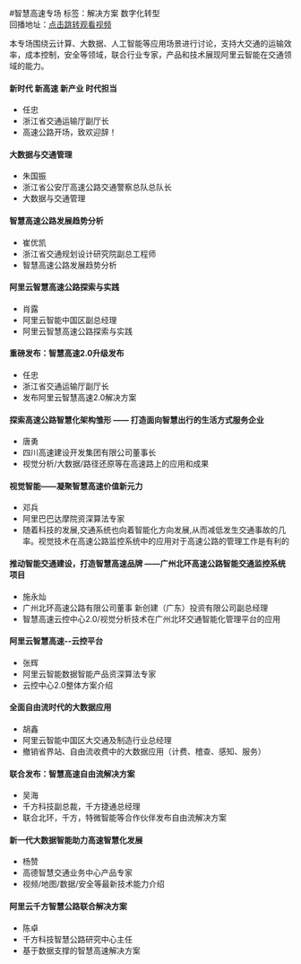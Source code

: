 #智慧高速专场标签：<kbd>解决方案</kbd> <kbd>数字化转型</kbd><br>回播地址：[点击跳转观看视频](https://alhlsvodhls08.e.vhall.com/mp4record/SessiononSmartExpressway.mp4)本专场围绕云计算、大数据、人工智能等应用场景进行讨论，支持大交通的运输效率，成本控制，安全等领域，联合行业专家，产品和技术展现阿里云智能在交通领域的能力。#### 新时代 新高速 新产业 时代担当* 任忠* 浙江省交通运输厅副厅长* 高速公路开场，致欢迎辞！#### 大数据与交通管理* 朱国振* 浙江省公安厅高速公路交通警察总队总队长* 大数据与交通管理#### 智慧高速公路发展趋势分析* 崔优凯* 浙江省交通规划设计研究院副总工程师* 智慧高速公路发展趋势分析#### 阿里云智慧高速公路探索与实践* 肖露* 阿里云智能中国区副总经理* 阿里云智慧高速公路探索与实践#### 重磅发布：智慧高速2.0升级发布* 任忠* 浙江省交通运输厅副厅长* 发布阿里云智慧高速2.0解决方案#### 探索高速公路智慧化架构雏形 —— 打造面向智慧出行的生活方式服务企业* 唐勇* 四川高速建设开发集团有限公司董事长* 视觉分析/大数据/路径还原等在高速路上的应用和成果#### 视觉智能——凝聚智慧高速价值新元力* 邓兵* 阿里巴巴达摩院资深算法专家* 随着科技的发展,交通系统也向着智能化方向发展,从而减低发生交通事故的几率。视觉技术在高速公路监控系统中的应用对于高速公路的管理工作是有利的#### 推动智能交通建设，打造智慧高速品牌 ——广州北环高速公路智能交通监控系统项目* 施永灿* 广州北环高速公路有限公司董事 新创建（广东）投资有限公司副总经理* 智慧高速云控中心2.0/视觉分析技术在广州北环交通智能化管理平台的应用#### 阿里云智慧高速--云控平台* 张辉* 阿里云智能数据智能产品资深算法专家* 云控中心2.0整体方案介绍#### 全面自由流时代的大数据应用* 胡鑫* 阿里云智能中国区大交通及制造行业总经理* 撤销省界站、自由流收费中的大数据应用（计费、稽查、感知、服务）#### 联合发布：智慧高速自由流解决方案* 吴海* 千方科技副总裁，千方捷通总经理 * 联合北环，千方，特微智能等合作伙伴发布自由流解决方案#### 新一代大数据智能助力高速智慧化发展* 杨赞*  高德智慧交通业务中心产品专家* 视频/地图/数据/安全等最新技术能力介绍#### 阿里云千方智慧公路联合解决方案* 陈卓* 千方科技智慧公路研究中心主任* 基于数据支撑的智慧高速解决方案